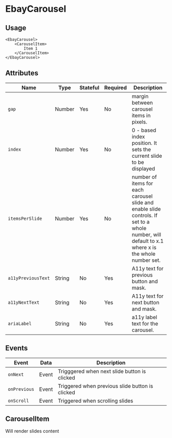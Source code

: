 # EbayCarousel

## Usage

```react
<EbayCarousel>
    <CarouselItem>
        Item 1
    </CarouselItem>
</EbayCarousel>
```

## Attributes

Name | Type    | Stateful | Required | Description
--- |---------|----------| --- | ---
`gap` | Number  | Yes      | No | margin between carousel items in pixels.
`index` | Number  | Yes      | No | 0 - based index position. It sets the current slide to be displayed
`itemsPerSlide` | Number  | Yes      | No | number of items for each carousel slide and enable slide controls. If set to a whole number, will default to x.1 where x is the whole number set.
`a11yPreviousText` | String  | No       | Yes | A11y text for previous button and mask.
`a11yNextText` | String  | No       | Yes | A11y text for next button and mask.
`ariaLabel` | String  | No       | Yes | a11y label text for the carousel.

## Events

Event | Data  | Description
--- |-------| ---
`onNext` | Event | Trigggered when next slide button is clicked
`onPrevious` | Event | Triggered when previous slide button is clicked
`onScroll` | Event | Triggered when scrolling slides

## CarouselItem
Will render slides content
